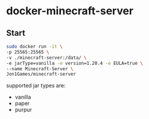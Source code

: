 # docker-minecraft-server

## Start

```sh
sudo docker run -it \
-p 25565:25565 \
-v ./minecraft-server:/data/ \
-e jarType=vanilla -e version=1.20.4 -e EULA=true \
--name Minecraft-Server \
Jon1Games/minecraft-server
```

supported jar types are:

- vanilla
- paper
- purpur

